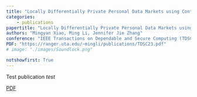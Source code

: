 ```yaml
---
title: "Locally Differentially Private Personal Data Markets using Contextual Dynamic Pricing Mechanism"
categories:
    - publications
papertitle: "Locally Differentially Private Personal Data Markets using Contextual Dynamic Pricing Mechanism"
authors: "Mingyan Xiao, Ming Li, Jennifer Jie Zhang"
conference: "IEEE Transactions on Dependable and Secure Computing (TDSC'23)"
PDF: "https://ranger.uta.edu/~mingli/publications/TDSC23.pdf"
# image: "./images/Soundlock.png"

notshowfirst: True
---
```

Test publication
*test*



[PDF]({http://google.com})

